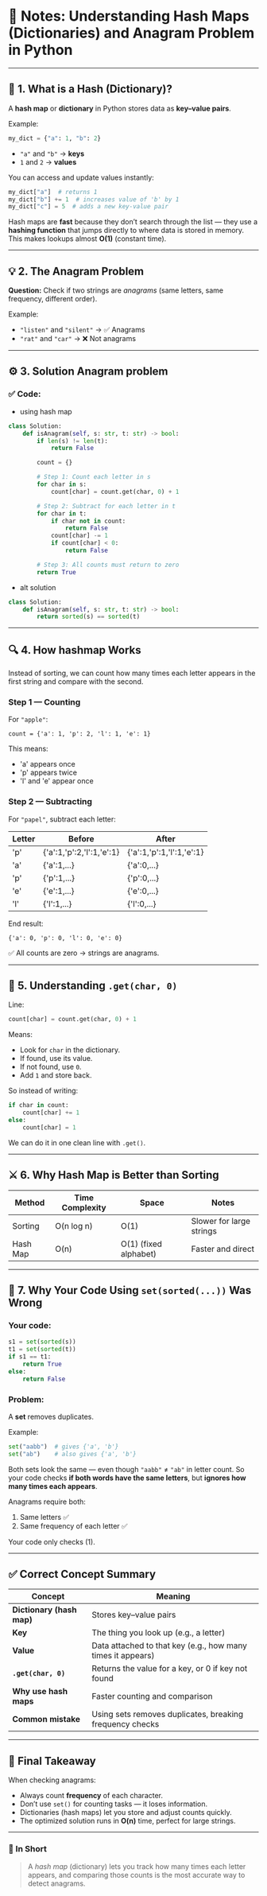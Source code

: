 # 🧠 Notes: Understanding Hash Maps (Dictionaries) and Anagram Problem in Python

---

## 🩵 1. What is a Hash (Dictionary)?

A **hash map** or **dictionary** in Python stores data as **key–value pairs**.

Example:

```python
my_dict = {"a": 1, "b": 2}
```

- `"a"` and `"b"` → **keys**
- `1` and `2` → **values**

You can access and update values instantly:

```python
my_dict["a"]  # returns 1
my_dict["b"] += 1  # increases value of 'b' by 1
my_dict["c"] = 5  # adds a new key-value pair
```

Hash maps are **fast** because they don’t search through the list —
they use a **hashing function** that jumps directly to where data is stored in memory.
This makes lookups almost **O(1)** (constant time).

---

## 💡 2. The Anagram Problem

**Question:**
Check if two strings are *anagrams* (same letters, same frequency, different order).

Example:

* `"listen"` and `"silent"` → ✅ Anagrams
* `"rat"` and `"car"` → ❌ Not anagrams

---

## ⚙️ 3. Solution Anagram problem

### ✅ Code:
 - using hash map

```python
class Solution:
    def isAnagram(self, s: str, t: str) -> bool:
        if len(s) != len(t):
            return False

        count = {}

        # Step 1: Count each letter in s
        for char in s:
            count[char] = count.get(char, 0) + 1

        # Step 2: Subtract for each letter in t
        for char in t:
            if char not in count:
                return False
            count[char] -= 1
            if count[char] < 0:
                return False

        # Step 3: All counts must return to zero
        return True
```
- alt solution
 ```py
 class Solution:
     def isAnagram(self, s: str, t: str) -> bool:
         return sorted(s) == sorted(t)
 ```
---

## 🔍 4. How hashmap Works

Instead of sorting, we can count how many times each letter appears in the first string and compare with the second.

### Step 1 — Counting

For `"apple"`:

```
count = {'a': 1, 'p': 2, 'l': 1, 'e': 1}
```

This means:

* 'a' appears once
* 'p' appears twice
* 'l' and 'e' appear once

### Step 2 — Subtracting

For `"papel"`, subtract each letter:

| Letter | Before                    | After                     |
| ------ | ------------------------- | ------------------------- |
| 'p'    | {'a':1,'p':2,'l':1,'e':1} | {'a':1,'p':1,'l':1,'e':1} |
| 'a'    | {'a':1,...}               | {'a':0,...}               |
| 'p'    | {'p':1,...}               | {'p':0,...}               |
| 'e'    | {'e':1,...}               | {'e':0,...}               |
| 'l'    | {'l':1,...}               | {'l':0,...}               |

End result:

```
{'a': 0, 'p': 0, 'l': 0, 'e': 0}
```

✅ All counts are zero → strings are anagrams.

---

## 🧩 5. Understanding `.get(char, 0)`

Line:

```python
count[char] = count.get(char, 0) + 1
```

Means:

* Look for `char` in the dictionary.
* If found, use its value.
* If not found, use `0`.
* Add `1` and store back.

So instead of writing:

```python
if char in count:
    count[char] += 1
else:
    count[char] = 1
```

We can do it in one clean line with `.get()`.

---

## ⚔️ 6. Why Hash Map is Better than Sorting

| Method   | Time Complexity | Space                 | Notes                    |
| -------- | --------------- | --------------------- | ------------------------ |
| Sorting  | O(n log n)      | O(1)                  | Slower for large strings |
| Hash Map | O(n)            | O(1) (fixed alphabet) | Faster and direct        |

---

## 🚫 7. Why Your Code Using `set(sorted(...))` Was Wrong

### Your code:

```python
s1 = set(sorted(s))
t1 = set(sorted(t))
if s1 == t1:
    return True
else:
    return False
```

### Problem:

A **set** removes duplicates.

Example:

```python
set("aabb")  # gives {'a', 'b'}
set("ab")    # also gives {'a', 'b'}
```

Both sets look the same — even though `"aabb"` ≠ `"ab"` in letter count.
So your code checks **if both words have the same letters**, but **ignores how many times each appears**.

Anagrams require both:

1. Same letters ✅
2. Same frequency of each letter ✅

Your code only checks (1).

---

## ✅ Correct Concept Summary

| Concept                   | Meaning                                                     |
| ------------------------- | ----------------------------------------------------------- |
| **Dictionary (hash map)** | Stores key–value pairs                                      |
| **Key**                   | The thing you look up (e.g., a letter)                      |
| **Value**                 | Data attached to that key (e.g., how many times it appears) |
| **`.get(char, 0)`**       | Returns the value for a key, or 0 if key not found          |
| **Why use hash maps**     | Faster counting and comparison                              |
| **Common mistake**        | Using sets removes duplicates, breaking frequency checks    |

---

## 🧾 Final Takeaway

When checking anagrams:

* Always count **frequency** of each character.
* Don’t use `set()` for counting tasks — it loses information.
* Dictionaries (hash maps) let you store and adjust counts quickly.
* The optimized solution runs in **O(n)** time, perfect for large strings.

---

### 🔑 In Short

> A *hash map* (dictionary) lets you track how many times each letter appears, and comparing those counts is the most accurate way to detect anagrams.
